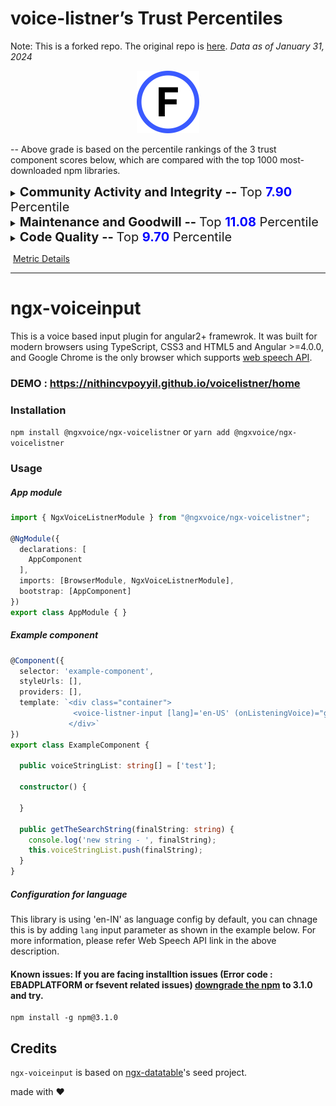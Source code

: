 # voice-listner’s Trust Percentiles

Note: This is a forked repo. The original repo is [here](https://github.com/nithincvpoyyil/voice-listener).
*Data as of January 31, 2024*

<center><img src="./images/grade_f.svg" width="100px" height="100px"></center>

-- Above grade is based on the percentile rankings of the 3 trust component scores below, which are compared with the top 1000 most-downloaded npm libraries.

<details>
<summary><span style="font-size: 20px;"><strong>Community Activity and Integrity -- </strong>Top <strong><span style="color: blue;">7.90</span></strong> Percentile</summary>
<div>
<center><img src="./images/voice_listener/community_activity_and_integrity_component.png" width="400px" height="180px"></center><br>
Activity and usage by this project’s consumers and contributors. More people using and contributing to this project increases these metrics.<br><br>
</div>
<table>
  <tr>
    <td>
      <div>
        <strong>Usage Popularity:</strong> Top 8.8 Percentile
        <p>How much consumers use this project: stars, watches, forks, downstream dependents.</p>
      </div>
      <div>
        <strong>Code Contribution:</strong> Top 12.1 Percentile
        <p>Activity to add to the codebase: commits and PRs.</p>
      </div>
    </td>
    <td>
      <div>
        <strong>Contributor Participation:</strong> Top 10.7 Percentile
        <p>Activity in discussion and participation: number of contributors, comments made, quality of comments.</p>
      </div>
      <div>
        <strong>Contributor Growth:</strong> Top 0.0 Percentile
        <p>How the project is scaling in size: change in contributors, PRs.</p>
      </div>
    </td>
  </tr>
</table>
</details>


<details>
<summary><span style="font-size: 20px;"><strong>Maintenance and Goodwill -- </strong>Top <strong><span style="color: blue;">11.08</span></strong> Percentile</summary>
<div>
<center><img src="./images/voice_listener/maintenance_and_goodwill_component.png" width="400px" height="180px"></center><br>
Activity and involvement by this project’s maintainer(s) for the benefit of the project community. Maintainers could increase these metrics by extending documentation and being more responsive to community participation (especially issues and PRs).<br><br>
</div> 
<table>
  <tr>
    <td>
      <div>
        <strong>Issues Maintenance:</strong> Top 0.0 Percentile
        <p>How efficiently issues are addressed: issues closed and comments on issues.</p>
      </div>
      <div>
        <strong>Community Documentation:</strong> Top 26.8 Percentile
        <p>Support for the community to participate: issue and PR templates, code of conduct, governance, etc.</p>
      </div>
    </td>
    <td>
      <div>
        <strong>Code Maintenance:</strong> Top 0.0 Percentile
        <p>How efficiently code changes are addressed: commits and PRs closed, commit standards.</p>
      </div>
      <div>
        <strong>Maintainer History:</strong> Top 17.5 Percentile
        <p>Maintainer experience: maintainers' other projects.</p>
      </div>
    </td>
  </tr>
</table>
</details>


<details>
<summary><span style="font-size: 20px;"><strong>Code Quality -- </strong>Top <strong><span style="color: blue;">9.70</span></strong> Percentile</summary>
<div>
<center><img src="./images/voice_listener/code_quality_component.png" width="400px" height="180px"></center><br>
Security and scalability of the project’s code. Contributors can increase these metrics by maintaining the dependencies and setting up automated testing and procedural reviews.<br><br>
</div> 
<table>
  <tr>
    <td>
      <div>
        <strong>Dependencies Health:</strong> Top 31.9 Percentile
        <p>Mitigation of dependency vulnerability risk: dependency versions, reported vulnerabilities.</p>
      </div>
      <div>
        <strong>Review Coverage:</strong> Top 0.2 Percentile
        <p>Scale of manual code reviews: contributors and reviewers per code portion, commit sizes.</p>
      </div>
    </td>
    <td>
      <div>
        <strong>Testing Quality:</strong> Top 0.0 Percentile
        <p>Scale of automated tests: workflow runs, check runs, code authors.</p>
      </div>
      <div>
        <strong>Project Maturity:</strong> Top 6.7 Percentile
        <p>Size and age of repo: lines of code, creation time, versions.</p>
      </div>
    </td>
  </tr>
</table>
</details>




​																				[Metric Details](https://github.com/Elijahzyp/voice-listener_TrustLabel/blob/master/Trust%20Percentiles%20Template%20Metric%20Details.md)


***




# ngx-voiceinput

This is a voice based input plugin for angular2+ framewrok. It was built for modern browsers using TypeScript, CSS3 and HTML5 and Angular >=4.0.0, and Google Chrome is the only browser which supports [web speech API](https://developers.google.com/web/updates/2013/01/Voice-Driven-Web-Apps-Introduction-to-the-Web-Speech-API).

### DEMO : https://nithincvpoyyil.github.io/voicelistner/home

### Installation

`npm install @ngxvoice/ngx-voicelistner` or `yarn add @ngxvoice/ngx-voicelistner`


### Usage


##### App module

```typescript
import { NgxVoiceListnerModule } from "@ngxvoice/ngx-voicelistner";

@NgModule({
  declarations: [
    AppComponent
  ],
  imports: [BrowserModule, NgxVoiceListnerModule],
  bootstrap: [AppComponent]
})
export class AppModule { }

```


##### Example component


```typescript
@Component({
  selector: 'example-component',
  styleUrls: [],
  providers: [],
  template: `<div class="container">
              <voice-listner-input [lang]='en-US' (onListeningVoice)="getTheSearchString($event)" ></voice-listner-input>
             </div>`
})
export class ExampleComponent {

  public voiceStringList: string[] = ['test'];

  constructor() {
  
  }

  public getTheSearchString(finalString: string) {
    console.log('new string - ', finalString);
    this.voiceStringList.push(finalString);
  }
}

```

##### Configuration for language

This library is using 'en-IN' as language config by default, you can chnage this is by adding `lang` input parameter as shown in the example below. For more information, please refer Web Speech API link in the above description.

#### Known issues: If you are facing installtion issues (Error code : EBADPLATFORM or fsevent related issues) [downgrade the npm](https://github.com/npm/npm/issues/8899) to 3.1.0 and try.

```shellscript
npm install -g npm@3.1.0
```

## Credits
`ngx-voiceinput` is based on [ngx-datatable](http://swimlane.github.io/ngx-datatable)'s seed project.

made with :heart:
